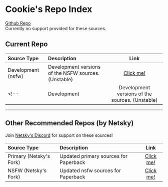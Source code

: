 # Cookie's Repo Index

[Github Repo](https://github.com/ItemCookie/cookies-extensions)  
Currently no support provided for these sources.

## Current Repo

| Source Type        | Description                                          | Link                                                                  |
| :----------------- | :--------------------------------------------------- | :-------------------------------------------------------------------: |
| Development (nsfw) | Development versions of the NSFW sources. (Unstable) | [Click me!](https://itemcookie.github.io/cookies-extensions/dev-nsfw/) |
<!--| Development        | Development versions of the sources. (Unstable)      | [Click me!](https://itemcookie.github.io/cookies-extensions/dev/)      |-->

---

## Other Recommended Repos (by Netsky)

Join [Netsky's Discord](https://discord.gg/rmf6jQpMU9) for support on these sources!

| Source Type             | Description                           | Link                                                                 |
| :---------------------- | :------------------------------------ | :------------------------------------------------------------------: |
| Primary (Netsky's Fork) | Updated primary sources for Paperback | [Click me!](https://thenetsky.github.io/extensions-sources/primary/) |
| NSFW (Netsky's Fork)    | Updated nsfw sources for Paperback    | [Click me!](https://thenetsky.github.io/extensions-sources/nsfw/)    |
